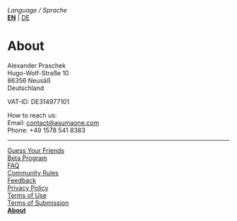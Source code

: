 _Language / Sprache_<br />
[__EN__](/about-en) | [DE](/about)

# About

Alexander Praschek<br />
Hugo-Wolf-Straße 10<br />
86356 Neusäß<br />
Deutschland

VAT-ID: DE314977101​

How to reach us:<br />
Email: contact@asumaone.com<br />
Phone: +49 1578 541 8383

---

[Guess Your Friends](/index-en)<br />
[Beta Program](/beta-program-en)<br />
[FAQ](/faq-en)<br />
[Community Rules](/community-rules-en)<br />
[Feedback](/feedback-en)<br />
[Privacy Policy](/privacy-en)<br />
[Terms of Use](/terms-of-use-en)<br />
[Terms of Submission](/terms-of-submissions-en)<br />
[__About__](/about-en)